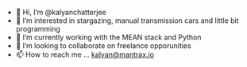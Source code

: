 - 👋 Hi, I’m @kalyanchatterjee
- 👀 I’m interested in stargazing, manual transmission cars and little bit programming
- 🌱 I’m currently working with the MEAN stack and Python
- 💞️ I’m looking to collaborate on freelance opporunities
- 📫 How to reach me ... kalyan@mantrax.io

<!---
kalyanchatterjee/kalyanchatterjee is a ✨ special ✨ repository because its `README.md` (this file) appears on your GitHub profile.
You can click the Preview link to take a look at your changes.
--->
